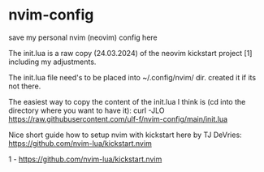 # nvim-config
save my personal nvim (neovim) config here

The init.lua is a raw copy (24.03.2024) of the neovim kickstart
project [1] including my adjustments.

The init.lua file need's to be placed into
~/.config/nvim/ dir. created it if its not there.

The easiest way to copy the content of the init.lua
I think is (cd into the directory where you want to have it):
curl -JLO https://raw.githubusercontent.com/ulf-f/nvim-config/main/init.lua

Nice short guide how to setup nvim with kickstart 
here by TJ DeVries:
https://github.com/nvim-lua/kickstart.nvim

1 - https://github.com/nvim-lua/kickstart.nvim

